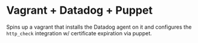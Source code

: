 # Vagrant + Datadog + Puppet

Spins up a vagrant that installs the Datadog agent on it and configures the
`http_check` integration w/ certificate expiration via puppet.
